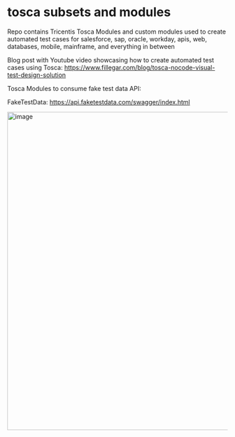 # tosca subsets and modules
Repo contains Tricentis Tosca Modules and custom modules used to create automated test cases for salesforce, sap, oracle, workday, apis, web, databases, mobile, mainframe, and everything in between

Blog post with Youtube video showcasing how to create automated test cases using Tosca:
https://www.fillegar.com/blog/tosca-nocode-visual-test-design-solution

Tosca Modules to consume fake test data API: 

FakeTestData:
https://api.faketestdata.com/swagger/index.html

<img width="727" alt="image" src="https://github.com/fillegar/tosca-subsets/assets/7968004/4658508b-9506-4d0a-b0de-6ee0f9180ab6">

